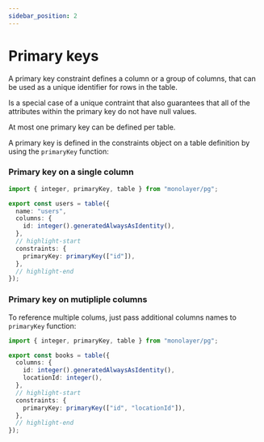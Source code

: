 ```yaml
---
sidebar_position: 2
---
```


# Primary keys

A primary key constraint defines a column or a group of columns, that can be used as a unique identifier for rows in the table.

Is a special case of a unique contraint that also guarantees that all of the attributes within the primary key do not have null values.

At most one primary key can be defined per table.

A primary key is defined in the constraints object on a table definition
by using the `primaryKey` function:

### Primary key on a single column

```ts
import { integer, primaryKey, table } from "monolayer/pg";

export const users = table({
  name: "users",
  columns: {
    id: integer().generatedAlwaysAsIdentity(),
  },
  // highlight-start
  constraints: {
    primaryKey: primaryKey(["id"]),
  },
  // highlight-end
});
```

### Primary key on mutipliple columns

To reference multiple colums, just pass additional columns names to `primaryKey` function:

```ts
import { integer, primaryKey, table } from "monolayer/pg";

export const books = table({
  columns: {
    id: integer().generatedAlwaysAsIdentity(),
    locationId: integer(),
  },
  // highlight-start
  constraints: {
    primaryKey: primaryKey(["id", "locationId"]),
  },
  // highlight-end
});
```
